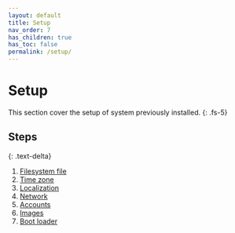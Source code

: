 ```yaml
---
layout: default
title: Setup
nav_order: 7
has_children: true
has_toc: false
permalink: /setup/
---
```


# Setup

This section cover the setup of system previously installed.
{: .fs-5}

## Steps
{: .text-delta}

1. [Filesystem file](/Andromeda/live-environment/keyboard-layout/)
1. [Time zone](/Andromeda/live-environment/firmware-interface/)
1. [Localization](/Andromeda/live-environment/internet-connection/)
1. [Network](/Andromeda/live-environment/system-clock/)
1. [Accounts](/Andromeda/live-environment/mirrorlist/)
1. [Images](/Andromeda/live-environment/mirrorlist/)
1. [Boot loader](/Andromeda/live-environment/mirrorlist/)
